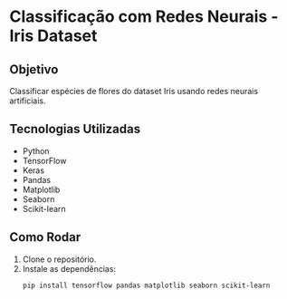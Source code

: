 # Classificação com Redes Neurais - Iris Dataset

## Objetivo
Classificar espécies de flores do dataset Iris usando redes neurais artificiais.

## Tecnologias Utilizadas
- Python
- TensorFlow
- Keras
- Pandas
- Matplotlib
- Seaborn
- Scikit-learn

## Como Rodar
1. Clone o repositório.
2. Instale as dependências:
   ```bash
   pip install tensorflow pandas matplotlib seaborn scikit-learn
